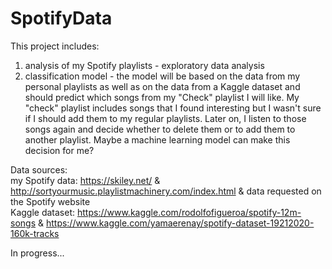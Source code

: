# SpotifyData

This project includes:
1) analysis of my Spotify playlists - exploratory data analysis
2) classification model - the model will be based on the data from my personal playlists as well as on the data from a Kaggle dataset and should predict which songs from my "Check" playlist I will like. My "check" playlist includes songs that I found interesting but I wasn't sure if I should add them to my regular playlists. Later on, I listen to those songs again and decide whether to delete them or to add them to another playlist. Maybe a machine learning model can make this decision for me?

Data sources: <br>
my Spotify data: https://skiley.net/ & http://sortyourmusic.playlistmachinery.com/index.html & data requested on the Spotify website <br>
Kaggle dataset: https://www.kaggle.com/rodolfofigueroa/spotify-12m-songs & https://www.kaggle.com/yamaerenay/spotify-dataset-19212020-160k-tracks

In progress...

